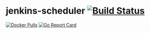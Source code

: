 # jenkins-scheduler [![Build Status](https://travis-ci.org/afarid/jenkins-scheduler.svg)][travis]

[![Docker Pulls](https://img.shields.io/docker/pulls/amrfarid/jenkins-scheduler.svg?maxAge=604800)][hub]
[![Go Report Card](https://goreportcard.com/badge/github.com/prometheus/mysqld_exporter)](https://goreportcard.com/report/github.com/prometheus/mysqld_exporter)




[hub]: https://hub.docker.com/r/jenkins-scheduler
[travis]: https://travis-ci.org/prometheus/mysqld_exporter
[quay]: https://quay.io/repository/prometheus/mysqld-exporter
[parsetime]: https://github.com/go-sql-driver/mysql#parsetime